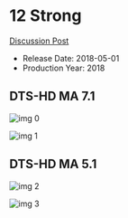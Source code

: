 # 12 Strong

[Discussion Post](https://www.avsforum.com/threads/bass-eq-for-filtered-movies.2995212/post-56831040)

* Release Date: 2018-05-01
* Production Year: 2018

## DTS-HD MA 7.1

![img 0](https://i.imgur.com/iXcwsJH.jpg)

![img 1](https://i.imgur.com/eWwmj8P.jpg)

## DTS-HD MA 5.1

![img 2](https://i.imgur.com/wgl3TEe.jpg)

![img 3](https://i.imgur.com/p8lxGYG.png)

